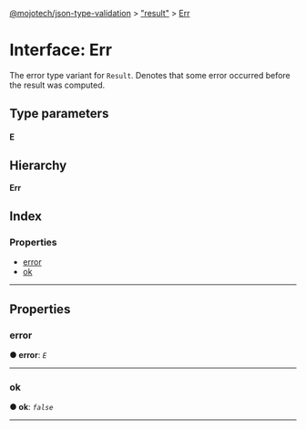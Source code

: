 [@mojotech/json-type-validation](../README.md) > ["result"](../modules/_result_.md) > [Err](../interfaces/_result_.err.md)

# Interface: Err

The error type variant for `Result`. Denotes that some error occurred before the result was computed.

## Type parameters
#### E 
## Hierarchy

**Err**

## Index

### Properties

* [error](_result_.err.md#error)
* [ok](_result_.err.md#ok)

---

## Properties

<a id="error"></a>

###  error

**● error**: *`E`*

___
<a id="ok"></a>

###  ok

**● ok**: *`false`*

___

